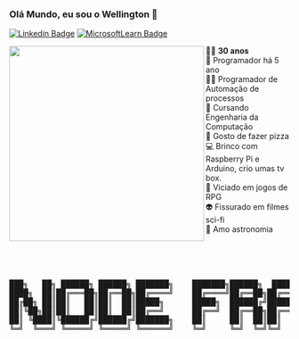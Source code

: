                                                                                                                
### Olá Mundo, eu sou o Wellington 👋

[![Linkedin Badge](https://img.shields.io/badge/-Linkedin-blue?logo=Linkedin&logoColor=white&link=https://www.linkedin.com/in/wellington-juvenal-ferreira-fonseca-a4b01a67/)](https://www.linkedin.com/in/wellington-juvenal-ferreira-fonseca-a4b01a67/)
[![MicrosoftLearn Badge](https://img.shields.io/badge/-Microsoft-Learn?logo=Microsoft&logoColor=white&link=https://docs.microsoft.com/pt-br/users/w-fonseca/)](https://docs.microsoft.com/pt-br/users/w-fonseca/)

<img src="https://user-images.githubusercontent.com/64553168/101780128-e25aa080-3ad4-11eb-9e42-94745e935bcb.gif" align="left" width="350">
  
👨‍🦲 **30 anos** <br>
👶 Programador há 5 ano <br>
👨‍💻 Programador de Automação de processos <br>
🤖 Cursando Engenharia da Computação <br>
🍕 Gosto de fazer pizza <br>
💻 Brinco com Raspberry Pi e Arduino, crio umas tv box. <br>
🎲 Viciado em jogos de RPG <br>
👽 Fissurado em filmes sci-fi <br>
🌌 Amo astronomia <br>
<br>
<br>
<br>
<br>
<pre>
███╗   ██╗ ██████╗ ██████╗ ███████╗    ███████╗██████╗  █████╗ ███╗   ███╗███████╗
████╗  ██║██╔═══██╗██╔══██╗██╔════╝    ██╔════╝██╔══██╗██╔══██╗████╗ ████║██╔════╝
██╔██╗ ██║██║   ██║██║  ██║█████╗      █████╗  ██████╔╝███████║██╔████╔██║█████╗  
██║╚██╗██║██║   ██║██║  ██║██╔══╝      ██╔══╝  ██╔══██╗██╔══██║██║╚██╔╝██║██╔══╝  
██║ ╚████║╚██████╔╝██████╔╝███████╗    ██║     ██║  ██║██║  ██║██║ ╚═╝ ██║███████╗
╚═╝  ╚═══╝ ╚═════╝ ╚═════╝ ╚══════╝    ╚═╝     ╚═╝  ╚═╝╚═╝  ╚═╝╚═╝     ╚═╝╚══════╝
</pre>

